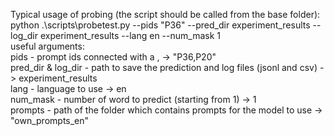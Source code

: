 Typical usage of probing (the script should be called from the base folder):  
python .\scripts\probetest.py --pids "P36" --pred_dir experiment_results --log_dir experiment_results --lang en --num_mask 1   
useful arguments:  
pids - prompt ids connected with a , -> "P36,P20"   
pred_dir & log_dir - path to save the prediction and log files (jsonl and csv) -> experiment_results  
lang - language to use -> en   
num_mask - number of word to predict (starting from 1) -> 1  
prompts - path of the folder which contains prompts for the model to use -> "own_prompts_en"  
